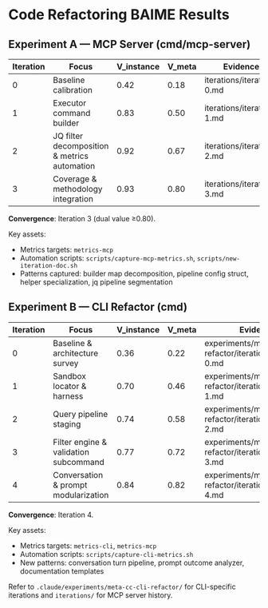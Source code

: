 # Code Refactoring BAIME Results

## Experiment A — MCP Server (cmd/mcp-server)

| Iteration | Focus | V_instance | V_meta | Evidence |
|-----------|-------|------------|--------|----------|
| 0 | Baseline calibration | 0.42 | 0.18 | iterations/iteration-0.md |
| 1 | Executor command builder | 0.83 | 0.50 | iterations/iteration-1.md |
| 2 | JQ filter decomposition & metrics automation | 0.92 | 0.67 | iterations/iteration-2.md |
| 3 | Coverage & methodology integration | 0.93 | 0.80 | iterations/iteration-3.md |

**Convergence**: Iteration 3 (dual value ≥0.80).

Key assets:
- Metrics targets: `metrics-mcp`
- Automation scripts: `scripts/capture-mcp-metrics.sh`, `scripts/new-iteration-doc.sh`
- Patterns captured: builder map decomposition, pipeline config struct, helper specialization, jq pipeline segmentation

## Experiment B — CLI Refactor (cmd)

| Iteration | Focus | V_instance | V_meta | Evidence |
|-----------|-------|------------|--------|----------|
| 0 | Baseline & architecture survey | 0.36 | 0.22 | experiments/meta-cc-cli-refactor/iterations/iteration-0.md |
| 1 | Sandbox locator & harness | 0.70 | 0.46 | experiments/meta-cc-cli-refactor/iterations/iteration-1.md |
| 2 | Query pipeline staging | 0.74 | 0.58 | experiments/meta-cc-cli-refactor/iterations/iteration-2.md |
| 3 | Filter engine & validation subcommand | 0.77 | 0.72 | experiments/meta-cc-cli-refactor/iterations/iteration-3.md |
| 4 | Conversation & prompt modularization | 0.84 | 0.82 | experiments/meta-cc-cli-refactor/iterations/iteration-4.md |

**Convergence**: Iteration 4.

Key assets:
- Metrics targets: `metrics-cli`, `metrics-mcp`
- Automation scripts: `scripts/capture-cli-metrics.sh`
- New patterns: conversation turn pipeline, prompt outcome analyzer, documentation templates

Refer to `.claude/experiments/meta-cc-cli-refactor/` for CLI-specific iterations and `iterations/` for MCP server history.
